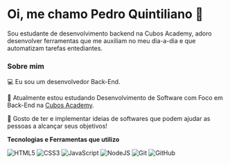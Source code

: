# Oi, me chamo Pedro Quintiliano 👋

Sou estudante de desenvolvimento backend na Cubos Academy, adoro desenvolver ferramentas que me auxiliam no meu dia-a-dia e que automatizam tarefas entediantes.

### Sobre mim

💻 Eu sou um desenvolvedor Back-End.

🌱 Atualmente estou estudando Desenvolvimento de Software com Foco em Back-End na [Cubos Academy](https://cubos.academy/).

👯 Gosto de ter e implementar ideias de softwares que podem ajudar as pessoas a alcançar seus objetivos!

**Tecnologias e Ferramentas que utilizo**

![HTML5](https://img.shields.io/badge/html5-%23E34F26.svg?style=for-the-badge&logo=html5&logoColor=white)
![CSS3](https://img.shields.io/badge/css3-%231572B6.svg?style=for-the-badge&logo=css3&logoColor=white)
![JavaScript](https://img.shields.io/badge/javascript-%23323330.svg?style=for-the-badge&logo=javascript&logoColor=%23F7DF1E)
![NodeJS](https://img.shields.io/badge/node.js-6DA55F?style=for-the-badge&logo=node.js&logoColor=white)
![Git](https://img.shields.io/badge/git-%23F05033.svg?style=for-the-badge&logo=git&logoColor=white)
![GitHub](https://img.shields.io/badge/github-%23121011.svg?style=for-the-badge&logo=github&logoColor=white)



<!--
**bito-wdti/bito-wdti** is a ✨ _special_ ✨ repository because its `README.md` (this file) appears on your GitHub profile.

Here are some ideas to get you started:

- 🔭 I’m currently working on ...
- 🌱 I’m currently learning ...
- 👯 I’m looking to collaborate on ...
- 🤔 I’m looking for help with ...
- 💬 Ask me about ...
- 📫 How to reach me: ...
- 😄 Pronouns: ...
- ⚡ Fun fact: ...
-->
